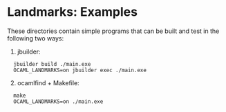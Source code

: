 Landmarks: Examples
===================

These directories contain simple programs that can be built and 
test in the following two ways: 

1. jbuilder: 
```
  jbuilder build ./main.exe
  OCAML_LANDMARKS=on jbuilder exec ./main.exe
```
2. ocamlfind + Makefile: 
```
  make
  OCAML_LANDMARKS=on ./main.exe
```
